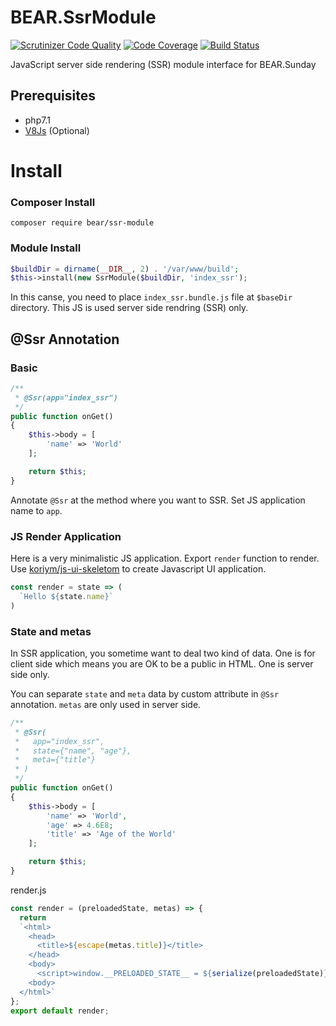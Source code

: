 # BEAR.SsrModule

[![Scrutinizer Code Quality](https://scrutinizer-ci.com/g/bearsunday/BEAR.SsrModule/badges/quality-score.png?b=1.x)](https://scrutinizer-ci.com/g/bearsunday/BEAR.SsrModule/?branch=1.x)
[![Code Coverage](https://scrutinizer-ci.com/g/bearsunday/BEAR.SsrModule/badges/coverage.png?b=1.x)](https://scrutinizer-ci.com/g/bearsunday/BEAR.SsrModule/?branch=1.x)
[![Build Status](https://travis-ci.org/bearsunday/BEAR.SsrModule.svg?branch=1.x)](https://travis-ci.org/bearsunday/BEAR.SsrModule)

JavaScript server side rendering (SSR) module interface for BEAR.Sunday


## Prerequisites

 * php7.1
 * [V8Js](http://php.net/v8js) (Optional)

# Install

### Composer Install

```
composer require bear/ssr-module
```

### Module Install

```php
$buildDir = dirname(__DIR__, 2) . '/var/www/build';
$this->install(new SsrModule($buildDir, 'index_ssr');
```

In this canse, you need to place `index_ssr.bundle.js` file at `$baseDir` directory. This JS is used server side rendring (SSR) only.

## @Ssr Annotation


### Basic

```php
/**
 * @Ssr(app="index_ssr")
 */
public function onGet()
{ 
    $this->body = [
        'name' => 'World'
    ];

    return $this;
}
```

Annotate `@Ssr` at the method where you want to SSR. Set JS application name to `app`.

### JS Render Application

Here is a very minimalistic JS application. Export `render` function to render.
Use [koriym/js-ui-skeletom](https://github.com/koriym/Koriym.JsUiSkeleton) to create Javascript UI application.

```javascript
const render = state => (
  `Hello ${state.name}`
)
```

### State and metas

In SSR application, you sometime want to deal two kind of data.
One is for client side which means you are OK to be a public in HTML. One is server side only.

You can separate `state` and `meta` data by custom attribute in `@Ssr` annotation.
`metas` are only used in server side.

```php
/**
 * @Ssr(
 *   app="index_ssr",
 *   state={"name", "age"},
 *   meta={"title"}
 * )
 */
public function onGet()
{ 
    $this->body = [
        'name' => 'World',
        'age' => 4.6E8;
        'title' => 'Age of the World'
    ];

    return $this;
}
```

render.js
```javascript
const render = (preloadedState, metas) => {
  return
  `<html>
    <head>
      <title>${escape(metas.title)}</title>
    </head>
    <body>
      <script>window.__PRELOADED_STATE__ = ${serialize(preloadedState)}</script>
    <body>
  </html>`
};
export default render;
```
```
